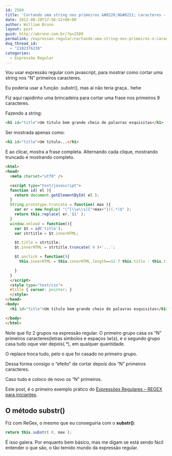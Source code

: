 ```yaml
---
id: 2589
title: 'Cortando uma string nos primeiros &#8220;N&#8221; caracteres - JavaScript com Expressão Regular'
date: 2012-08-20T17:56:52+00:00
author: William Bruno
layout: post
guid: http://wbruno.com.br/?p=2589
permalink: /expressao-regular/cortando-uma-string-nos-primeiros-n-caracteres-javascript-com-expressao-regular/
dsq_thread_id:
  - "2102376230"
categories:
  - Expressão Regular
---
```

Vou usar expressão regular com javascript, para mostrar como cortar uma string nos &#8220;N&#8221; primeiros caracteres.

Eu poderia usar a função .substr(), mas ai não teria graça.. hehe

<!--more-->



Fiz aqui rapidinho uma brincadeira para cortar uma frase nos primeiros 9 caracteres.

Fazendo a string:

``` html
<h1 id="title">Um titulo bem grande cheio de palavras esquisitas</h1>
```

Ser mostrada apenas como:

``` html
<h1 id="title">Um titulo...</h1>
```
E ao clicar, mostra a frase completa. Alternando cada clique, mostrando truncado e mostrando completo.

``` html
<html>
<head>
  <meta charset="utf8" />

  <script type="text/javascript">
  function id( el ){
    return document.getElementById( el );
  }
  String.prototype.truncate = function( max ){
    var er = new RegExp( "(^[\\w\\s]{"+max+"})(.*)$" );
    return this.replace( er,'$1' );
  }
  window.onload = function(){
    var $t = id('title');
    var strtitle = $t.innerHTML;

    $t.title = strtitle;
    $t.innerHTML = strtitle.truncate( 9 )+'...';

    $t.onclick = function(){
      this.innerHTML = this.innerHTML.length==12 ? this.title : this.title.truncate( 9 )+'...';

    }
  }
  </script>
  <style type="text/css">
  #title { cursor: pointer; }
  </style>
</head>
<body>
  <h1 id="title">Um titulo bem grande cheio de palavras esquisitas</h1>

</body>
</html>
```

Note que fiz 2 grupos na expressão regular. O primeiro grupo casa os &#8220;N&#8221; primeiros caracteres(letras simbolos e espaços <var>\w\s</var>), e o segundo grupo casa tudo oque vier depois(<var>.*</var>), em qualquer quantidade.

O replace troca tudo, pelo o que foi casado no primeiro grupo.

Dessa forma consigo o &#8220;efeito&#8221; de cortar depois dos &#8220;N&#8221; primeiros caracteres.

Caso tudo e coloco de novo os &#8220;N&#8221; primeiros.

Este post, é o primeiro exemplo prático do [Expressões Regulares – REGEX para iniciantes](https://wbruno.com.br/expressao-regular/expressoes-regulares-regex-para-iniciantes/).

## O método substr()

Fiz com ReGex, o mesmo que eu conseguiria com o **substr()**:

``` js
return this.substr( 0, max );
```

É isso galera. Por enquanto bem básico, mas me digam se está sendo fácil entender o que são, o tão temido mundo da expressão regular.

